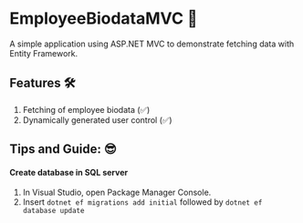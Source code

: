 # EmployeeBiodataMVC 📎

A simple application using ASP.NET MVC to demonstrate fetching data with Entity Framework.

## Features 🛠️
1. Fetching of employee biodata (✅)
2. Dynamically generated user control (✅)

## Tips and Guide: 😎
#### Create database in SQL server
1. In Visual Studio, open Package Manager Console.
2. Insert `dotnet ef migrations add initial` followed by `dotnet ef database update`
